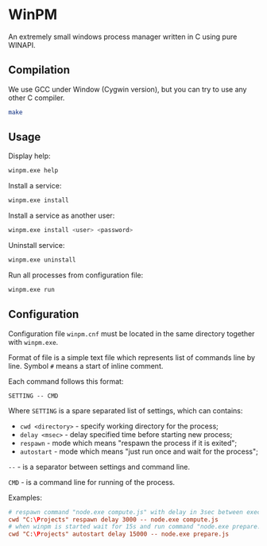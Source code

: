 # WinPM

An extremely small windows process manager written
in C using pure WINAPI.

## Compilation

We use GCC under Window (Cygwin version), but you can try
to use any other C compiler.

```sh
make
```

## Usage

Display help:

```sh
winpm.exe help
```

Install a service:

```sh
winpm.exe install
```

Install a service as another user:

```sh
winpm.exe install <user> <password>
```

Uninstall service:

```sh
winpm.exe uninstall
```

Run all processes from configuration file:

```sh
winpm.exe run
```

## Configuration

Configuration file `winpm.cnf` must be located in the same directory
together with `winpm.exe`.

Format of file is a simple text file which represents list of commands
line by line. Symbol `#` means a start of inline comment.

Each command follows this format:

`SETTING -- CMD`

Where `SETTING` is a spare separated list of settings, which can contains:
- `cwd <directory>` - specify working directory for the process;
- `delay <msec>` - delay specified time before starting new process;
- `respawn` - mode which means "respawn the process if it is exited";
- `autostart` - mode which means "just run once and wait for the process";

`--` - is a separator between settings and command line.

`CMD` - is a command line for running of the process.

Examples:

```conf
# respawn command "node.exe compute.js" with delay in 3sec between executions
cwd "C:\Projects" respawn delay 3000 -- node.exe compute.js
# when winpm is started wait for 15s and run command "node.exe prepare.js" once
cwd "C:\Projects" autostart delay 15000 -- node.exe prepare.js
```
